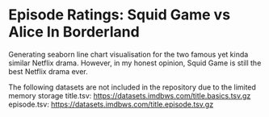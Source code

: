 # Episode Ratings: Squid Game vs Alice In Borderland

Generating seaborn line chart visualisation for the two famous yet kinda similar Netflix drama. However, in my honest opinion, Squid Game is still the best Netflix drama ever.

The following datasets are not included in the repository due to the limited memory storage
title.tsv: https://datasets.imdbws.com/title.basics.tsv.gz
episode.tsv: https://datasets.imdbws.com/title.episode.tsv.gz
